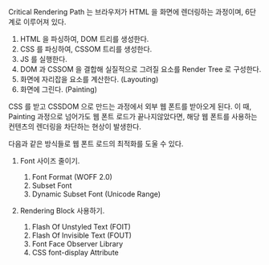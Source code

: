 Critical Rendering Path 는 브라우저가 HTML 을 화면에 렌더링하는 과정이며, 6단계로 이루어져 있다.

1. HTML 을 파싱하여, DOM 트리를 생성한다.
2. CSS 를 파싱하여, CSSOM 트리를 생성한다.
3. JS 를 실행한다.
4. DOM 과 CSSOM 을 결합해 실질적으로 그려질 요소를 Render Tree 로 구성한다.
5. 화면에 자리잡을 요소를 계산한다. (Layouting)
6. 화면에 그린다. (Painting)

CSS 를 받고 CSSDOM 으로 만드는 과정에서 외부 웹 폰트를 받아오게 된다.
이 때, Painting 과정으로 넘어가도 웹 폰트 로드가 끝나지않았다면, 해당 웹 폰트를 사용하는 컨텐츠의 렌더링을 차단하는 현상이 발생한다.

다음과 같은 방식들로 웹 폰트 로드의 최적화를 도울 수 있다.

1. Font 사이즈 줄이기.

   1. Font Format (WOFF 2.0)
   2. Subset Font
   3. Dynamic Subset Font (Unicode Range)

2. Rendering Block 사용하기.

   1. Flash Of Unstyled Text (FOIT)
   2. Flash Of Invisible Text (FOUT)
   3. Font Face Observer Library
   4. CSS font-display Attribute

